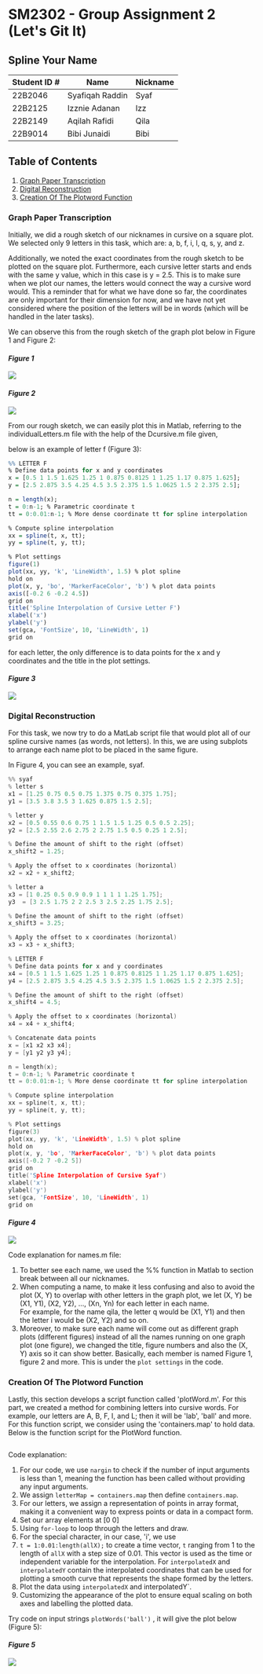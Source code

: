 # SM2302 - Group Assignment 2 (Let's Git It)
## Spline Your Name 


| Student ID \# | Name            | Nickname |
|---------------|-----------------|----------|
| 22B2046       | Syafiqah Raddin | Syaf     |
| 22B2125       | Izznie Adanan   | Izz      |
| 22B2149       | Aqilah Rafidi   | Qila     |  
| 22B9014       | Bibi Junaidi    | Bibi     |

## Table of Contents

1.  [Graph Paper Transcription](#graph-paper-transcription)
2.  [Digital Reconstruction](#digital-reconstruction)
3.  [Creation Of The Plotword Function](#creation-of-the-plotword-function)

### Graph Paper Transcription

Initially, we did a rough sketch of our nicknames in cursive on a square plot. 
We selected only 9 letters in this task, which are: a, b, f, i, l, q, s, y, and z.

Additionally, we noted the exact coordinates from the rough sketch to be plotted on the square plot.
Furthermore, each cursive letter starts and ends with the same y value, which in this case is y = 2.5. 
This is to make sure when we plot our names, the letters would connect the way a cursive word would. 
This a reminder that for what we have done so far, the coordinates are only important for their dimension for now, and we have not yet considered where the position of the letters will be in words (which will be handled in the later tasks).

We can observe this from the rough sketch of the graph plot below in Figure 1 and Figure 2:

#### *Figure 1*
![](pictureone.jpeg)


#### *Figure 2*
![](picturetwo.jpeg)


From our rough sketch, we can easily plot this in Matlab, referring to the individualLetters.m file with the help of the Dcursive.m file given, 

below is an example of letter f (Figure 3):

```r
%% LETTER F
% Define data points for x and y coordinates 
x = [0.5 1 1.5 1.625 1.25 1 0.875 0.8125 1 1.25 1.17 0.875 1.625];
y = [2.5 2.875 3.5 4.25 4.5 3.5 2.375 1.5 1.0625 1.5 2 2.375 2.5];

n = length(x);
t = 0:n-1; % Parametric coordinate t
tt = 0:0.01:n-1; % More dense coordinate tt for spline interpolation

% Compute spline interpolation
xx = spline(t, x, tt);
yy = spline(t, y, tt);

% Plot settings
figure(1)
plot(xx, yy, 'k', 'LineWidth', 1.5) % plot spline
hold on
plot(x, y, 'bo', 'MarkerFaceColor', 'b') % plot data points
axis([-0.2 6 -0.2 4.5])
grid on
title('Spline Interpolation of Cursive Letter F')
xlabel('x')
ylabel('y')
set(gca, 'FontSize', 10, 'LineWidth', 1)
grid on
```
for each letter, the only difference is to data points for the x and y coordinates and the title in the plot settings. 

#### *Figure 3*
![](untitled1.png)

### Digital Reconstruction
For this task, we now try to do a MatLab script file that would plot all of our spline cursive names (as words, not letters). In this, we are using subplots to arrange each name plot to be placed in the same figure. 

In Figure 4, you can see an example, syaf. 

```c
%% syaf
% letter s
x1 = [1.25 0.75 0.5 0.75 1.375 0.75 0.375 1.75];
y1 = [3.5 3.8 3.5 3 1.625 0.875 1.5 2.5];

% letter y 
x2 = [0.5 0.55 0.6 0.75 1 1.5 1.5 1.25 0.5 0.5 2.25];
y2 = [2.5 2.55 2.6 2.75 2 2.75 1.5 0.5 0.25 1 2.5];

% Define the amount of shift to the right (offset)
x_shift2 = 1.25;

% Apply the offset to x coordinates (horizontal) 
x2 = x2 + x_shift2;

% letter a
x3 = [1 0.25 0.5 0.9 0.9 1 1 1 1 1.25 1.75];
y3  = [3 2.5 1.75 2 2 2.5 3 2.5 2.25 1.75 2.5];

% Define the amount of shift to the right (offset)
x_shift3 = 3.25;

% Apply the offset to x coordinates (horizontal) 
x3 = x3 + x_shift3;

% LETTER F
% Define data points for x and y coordinates 
x4 = [0.5 1 1.5 1.625 1.25 1 0.875 0.8125 1 1.25 1.17 0.875 1.625];
y4 = [2.5 2.875 3.5 4.25 4.5 3.5 2.375 1.5 1.0625 1.5 2 2.375 2.5];

% Define the amount of shift to the right (offset)
x_shift4 = 4.5;

% Apply the offset to x coordinates (horizontal) 
x4 = x4 + x_shift4;

% Concatenate data points
x = [x1 x2 x3 x4];
y = [y1 y2 y3 y4];

n = length(x);
t = 0:n-1; % Parametric coordinate t
tt = 0:0.01:n-1; % More dense coordinate tt for spline interpolation

% Compute spline interpolation
xx = spline(t, x, tt);
yy = spline(t, y, tt);

% Plot settings
figure(3)
plot(xx, yy, 'k', 'LineWidth', 1.5) % plot spline
hold on
plot(x, y, 'bo', 'MarkerFaceColor', 'b') % plot data points
axis([-0.2 7 -0.2 5])
grid on
title('Spline Interpolation of Cursive Syaf')
xlabel('x')
ylabel('y')
set(gca, 'FontSize', 10, 'LineWidth', 1)
grid on

```
#### *Figure 4*
![](syaf.png)

Code explanation for names.m file: 

1. To better see each name, we used the %% function in Matlab to section break between all our nicknames.   
2. When computing a name, to make it less confusing and also to avoid the plot (X, Y) to overlap with other letters in the graph plot, 
we let (X, Y) be (X1, Y1), (X2, Y2), ..., (Xn, Yn) for each letter in each name.  
For example, for the name qila, the letter q would be (X1, Y1) and then the letter i would be (X2, Y2) and so on. 
3. Moreover, to make sure each name will come out as different graph plots (different figures)
instead of all the names running on one graph plot (one figure), we changed the title, figure numbers
and also the (X, Y) axis so it can show better. Basically, each member is named Figure 1, figure 2 and more.
This is under the `plot settings` in the code. 


### Creation Of The Plotword Function 

Lastly, this section develops a script function called 'plotWord.m'. For this part, we created a  method for combining letters into cursive words.
For example, our letters are A, B, F, I, and L; then it will be 'lab', 'ball' and more.
For this function script, we consider using the 'containers.map' to hold data.
Below is the function script for the PlotWord function.

```
```

Code explanation:
1. For our code, we use `nargin` to check if the number of input arguments is less than 1, meaning the function has been called without providing any input arguments.
2. We assign `letterMap = containers.map` then define `containers.map`.
3. For our letters, we assign a representation of points in array format, making it a convenient way to express points or data in a compact form.
4. Set our array elements at [0 0]
5. Using `for-loop` to loop through the letters and draw.
6. For the special character, in our case, 'i', we use ` `
7. ` t = 1:0.01:length(allX); ` to create a time vector, `t` ranging from 1 to the length of `allX` with a step size of 0.01. This vector is used as the time or independent variable for the interpolation.
For `interpolatedX` and `interpolatedY` contain the interpolated coordinates that can be used for plotting a smooth curve that represents the shape formed by the letters.
8. Plot the data using `interpolatedX` and interpolatedY`.
9. Customizing the appearance of the plot to ensure equal scaling on both axes and labelling the plotted data.

Try code on input strings `plotWords('ball')` , it will give the plot below (Figure 5):

#### *Figure 5*
![](picturethree.jpg)
